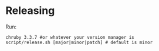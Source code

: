# Releasing

Run:

    chruby 3.3.7 #or whatever your version manager is
    script/release.sh [major|minor|patch] # default is minor
